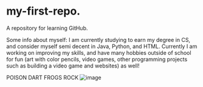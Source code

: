 # my-first-repo.
A repository for learning GitHub.

Some info about myself: I am currently studying to earn my degree in CS, and consider myself semi decent in Java, Python, and HTML. Currently I am working on improving my skills, and have many hobbies outside of school for fun (art with color pencils, video games, other programming projects such as building a video game and websites) as well!

POISON DART FROGS ROCK
![image](https://github.com/joeyfunderburg/my-first-repo./assets/148481021/963d2136-4284-48ef-80d6-79e87f258ca6)
